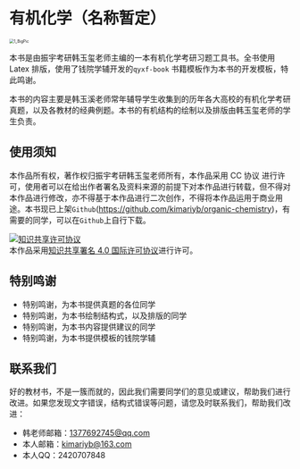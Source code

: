 # 有机化学（名称暂定）

<img src="D:\project\organic-chemistry\有机化学习题\figure\logo.png" alt="1_BigPic" style="zoom:50%;" />

本书是由振宇考研韩玉玺老师主编的一本有机化学考研习题工具书。全书使用 Latex 排版，使用了钱院学辅开发的`qyxf-book` 书籍模板作为本书的开发模板，特此鸣谢。

本书的内容主要是韩玉溪老师常年辅导学生收集到的历年各大高校的有机化学考研真题，以及各教材的经典例题。本书的有机结构的绘制以及排版由韩玉玺老师的学生负责。

## 使用须知

本作品所有权，著作权归振宇考研韩玉玺老师所有，本作品采用 CC 协议 进行许可，使用者可以在给出作者署名及资料来源的前提下对本作品进行转载，但不得对本作品进行修改，亦不得基于本作品进行二次创作，不得将本作品运用于商业用途。本书现已上架`Github`(https://github.com/kimariyb/organic-chemistry)，有需要的同学，可以在`Github`上自行下载。

<a rel="license" href="http://creativecommons.org/licenses/by/4.0/"><img alt="知识共享许可协议" style="border-width:0" src="https://i.creativecommons.org/l/by/4.0/88x31.png" /></a><br />本<span xmlns:dct="http://purl.org/dc/terms/" href="http://purl.org/dc/dcmitype/Text" rel="dct:type">作品</span>采用<a rel="license" href="http://creativecommons.org/licenses/by/4.0/">知识共享署名 4.0 国际许可协议</a>进行许可。

## 特别鸣谢

- 特别鸣谢，为本书提供真题的各位同学
- 特别鸣谢，为本书绘制结构式，以及排版的同学
- 特别鸣谢，为本书内容提供建议的同学
- 特别鸣谢，为本书提供模板的钱院学辅

## 联系我们

好的教材书，不是一簇而就的，因此我们需要同学们的意见或建议，帮助我们进行改进。如果您发现文字错误，结构式错误等问题，请您及时联系我们，帮助我们改进：

- 韩老师邮箱：1377692745@qq.com
- 本人邮箱：[kimariyb@163.com](mailto:kimariyb@163.com)
- 本人QQ：2420707848

